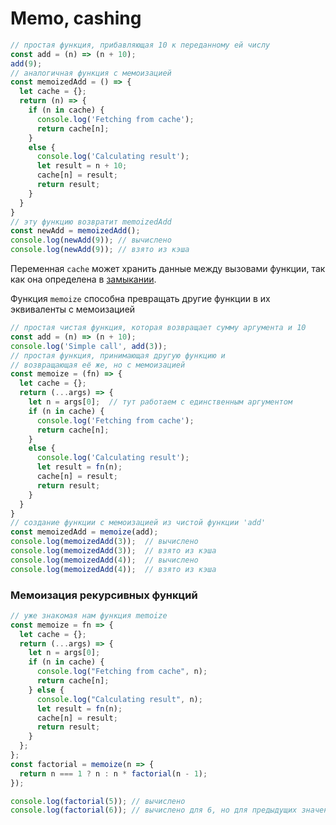 # Memo, cashing

```javascript
// простая функция, прибавляющая 10 к переданному ей числу
const add = (n) => (n + 10);
add(9);
// аналогичная функция с мемоизацией
const memoizedAdd = () => {
  let cache = {};
  return (n) => {
    if (n in cache) {
      console.log('Fetching from cache');
      return cache[n];
    }
    else {
      console.log('Calculating result');
      let result = n + 10;
      cache[n] = result;
      return result;
    }
  }
}
// эту функцию возвратит memoizedAdd
const newAdd = memoizedAdd();
console.log(newAdd(9)); // вычислено
console.log(newAdd(9)); // взято из кэша
```

Переменная `cache` может хранить данные между вызовами функции, так как она определена в [замыкании](https://developer.mozilla.org/en/docs/Web/JavaScript/Closures).



Функция `memoize` способна превращать другие функции в их эквиваленты с мемоизацией

```javascript
// простая чистая функция, которая возвращает сумму аргумента и 10
const add = (n) => (n + 10);
console.log('Simple call', add(3));
// простая функция, принимающая другую функцию и
// возвращающая её же, но с мемоизацией
const memoize = (fn) => {
  let cache = {};
  return (...args) => {
    let n = args[0];  // тут работаем с единственным аргументом
    if (n in cache) {
      console.log('Fetching from cache');
      return cache[n];
    }
    else {
      console.log('Calculating result');
      let result = fn(n);
      cache[n] = result;
      return result;
    }
  }
}
// создание функции с мемоизацией из чистой функции 'add'
const memoizedAdd = memoize(add);
console.log(memoizedAdd(3));  // вычислено
console.log(memoizedAdd(3));  // взято из кэша
console.log(memoizedAdd(4));  // вычислено
console.log(memoizedAdd(4));  // взято из кэша
```



### Мемоизация рекурсивных функций

```javascript
// уже знакомая нам функция memoize
const memoize = fn => {
  let cache = {};
  return (...args) => {
    let n = args[0];
    if (n in cache) {
      console.log("Fetching from cache", n);
      return cache[n];
    } else {
      console.log("Calculating result", n);
      let result = fn(n);
      cache[n] = result;
      return result;
    }
  };
};
const factorial = memoize(n => {
  return n === 1 ? n : n * factorial(n - 1);
});

console.log(factorial(5)); // вычислено
console.log(factorial(6)); // вычислено для 6, но для предыдущих значений взято из кэша
```

